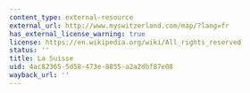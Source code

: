 ```yaml
---
content_type: external-resource
external_url: http://www.myswitzerland.com/map/?lang=fr
has_external_license_warning: true
license: https://en.wikipedia.org/wiki/All_rights_reserved
status: ''
title: La Suisse
uid: 4ac82365-5d58-473e-8855-a2a2dbf87e08
wayback_url: ''
---
```

